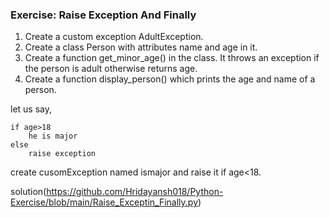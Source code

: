 ### Exercise: Raise Exception And Finally
1. Create a custom exception AdultException.
2. Create a class Person with attributes name and age in it.
3. Create a function get_minor_age() in the class. It throws an exception if the person is adult otherwise returns age.
4. Create a function display_person() which prints the age and name of a person.

let us say,
```
if age>18 
    he is major
else
    raise exception
```
create cusomException named ismajor and raise it if age<18.

solution(https://github.com/Hridayansh018/Python-Exercise/blob/main/Raise_Exceptin_Finally.py)
